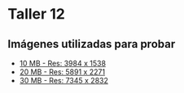 # Taller 12

## Imágenes utilizadas para probar

* [10 MB - Res: 3984 x 1538](https://sample-videos.com/img/Sample-png-image-10mb.png)
* [20 MB - Res: 5891 x 2271](https://sample-videos.com/img/Sample-png-image-20mb.png)
* [30 MB - Res: 7345 x 2832](https://sample-videos.com/img/Sample-png-image-30mb.png)
